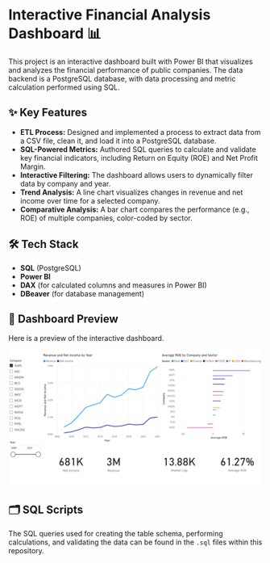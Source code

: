# Interactive Financial Analysis Dashboard 📊

This project is an interactive dashboard built with Power BI that visualizes and analyzes the financial performance of public companies. The data backend is a PostgreSQL database, with data processing and metric calculation performed using SQL.

## ✨ Key Features

-   **ETL Process:** Designed and implemented a process to extract data from a CSV file, clean it, and load it into a PostgreSQL database.
-   **SQL-Powered Metrics:** Authored SQL queries to calculate and validate key financial indicators, including Return on Equity (ROE) and Net Profit Margin.
-   **Interactive Filtering:** The dashboard allows users to dynamically filter data by company and year.
-   **Trend Analysis:** A line chart visualizes changes in revenue and net income over time for a selected company.
-   **Comparative Analysis:** A bar chart compares the performance (e.g., ROE) of multiple companies, color-coded by sector.

## 🛠️ Tech Stack

-   **SQL** (PostgreSQL)
-   **Power BI**
-   **DAX** (for calculated columns and measures in Power BI)
-   **DBeaver** (for database management)

## 📸 Dashboard Preview

Here is a preview of the interactive dashboard.

![Dashboard Preview](screenshot.png)

## 🗂️ SQL Scripts

The SQL queries used for creating the table schema, performing calculations, and validating the data can be found in the `.sql` files within this repository.
